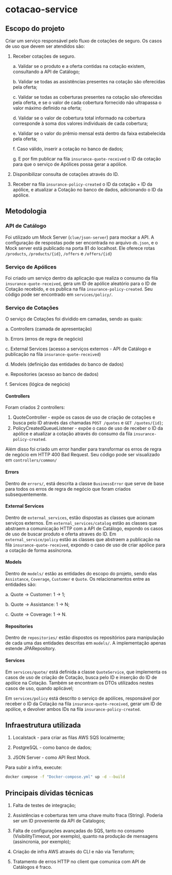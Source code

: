 # cotacao-service

## Escopo do projeto

Criar um serviço responsável pelo fluxo de cotações de seguro. Os casos de uso que devem ser atendidos são:

1. Receber cotações de seguro.

    a. Validar se o produto e a oferta contidas na cotação existem, consultando a API de Catálogo;

    b. Validar se todas as assistências presentes na cotação são oferecidas pela oferta;
    
    c. Validar se todas as coberturas presentes na cotação são oferecidas pela oferta, e se o valor de cada cobertura fornecido não ultrapassa o valor máximo definido na oferta;
    
    d. Validar se o valor de cobertura total informado na cobertura corresponde à soma dos valores individuais de cada cobertura;
    
    e. Validar se o valor do prêmio mensal está dentro da faixa estabelecida pela oferta;
    
    f. Caso válido, inserir a cotação no banco de dados;
    
    g. E por fim publicar na fila `insurance-quote-received` o ID da cotação para que o serviço de Apólices possa gerar a apólice.

2. Disponibilizar consulta de cotações através do ID.

3. Receber na fila `insurance-policy-created` o ID da cotação + ID da apólice, e atualizar a Cotação no banco de dados, adicionando o ID da apólice.

## Metodologia

### API de Catálogo

Foi utilizado um Mock Server (`clue/json-server`) para mockar a API. A configuração de respostas pode ser encontrada no arquivo `db.json`, e o Mock server está publicado na porta 81 do localhost. Ele oferece rotas `/products`, `/products/{id}`, `/offers` e `/offers/{id}`

### Serviço de Apólices

Foi criado um serviço dentro da aplicação que realiza o consumo da fila `insurance-quote-received`, gera um ID de apólice aleatório para o ID de Cotação recebido, e os publica na fila `insurance-policy-created`. Seu código pode ser encontrado em `services/policy/`.

### Serviço de Cotações

O serviço de Cotações foi dividido em camadas, sendo as quais:

a. Controllers (camada de apresentação)

b. Errors (erros de regra de negócio)

c. External Services (acesso a serviços externos - API de Catálogo e publicação na fila `insurance-quote-received`)

d. Models (definição das entidades do banco de dados)

e. Repositories (acesso ao banco de dados)

f. Services (lógica de negócio)

#### Controllers

Foram criados 2 controllers:

1. QuoteController - expõe os casos de uso de criação de cotações e busca pelo ID através das chamadas `POST /quotes` e `GET /quotes/{id}`;
2. PolicyCreatedQueueListener - expõe o caso de uso de receber o ID da apólice e atualizar a cotação através do consumo da fila `insurance-policy-created`.

Além disso foi criado um error handler para transformar os erros de regra de negócio em HTTP 400 Bad Request. Seu código pode ser visualizado em `controllers/common/`

#### Errors

Dentro de `errors/`, está descrita a classe `BusinessError` que serve de base para todos os erros de regra de negócio que foram criados subsequentemente.

#### External Services

Dentro de `external_services`, estão dispostas as classes que acionam serviços externos. Em `external_services/catalog` estão as classes que abstraem a comunicação HTTP com a API de Catálogo, expondo os casos de uso de buscar produto e oferta atraves do ID. Em `external_service/policy` estão as classes que abstraem a publicação na fila `insurance-quote-received`, expondo o caso de uso de criar apólice para a cotação de forma assíncrona.

#### Models

Dentro de `models/` estão as entidades do escopo do projeto, sendo elas `Assistance`, `Coverage`, `Customer` e `Quote`. Os relacionamentos entre as entidades são:

a. Quote -> Customer: 1 -> 1;

b. Quote -> Assistance: 1 -> N;

c. Quote -> Coverage: 1 -> N.

#### Repositories

Dentro de `repositories/` estão dispostos os repositórios para manipulação de cada uma das entidades descritas em `models/`. A implementação apenas estende JPARepository.

#### Services

Em `services/quote/` está definida a classe `QuoteService`, que implementa os casos de uso de criação de Cotação, busca pelo ID e inserção do ID de apólice na Cotação. Também se encontram os DTOs utilizados nestes casos de uso, quando aplicável;

Em `services/policy` está descrito o serviço de apólices, responsável por receber o ID da Cotação na fila `insurance-quote-received`, gerar um ID de apólice, e devolver ambos IDs na fila `insurance-policy-created`.

## Infraestrutura utilizada

1. Localstack - para criar as filas AWS SQS localmente;

2. PostgreSQL - como banco de dados;

3. JSON Server - como API Rest Mock.

Para subir a infra, execute:

```sh
docker compose -f "Docker-compose.yml" up -d --build 
```

## Principais dívidas técnicas

1. Falta de testes de integração;

2. Assistências e coberturas tem uma chave muito fraca (String). Poderia ser um ID proveniente da API de Catalogos;

3. Falta de configurações avançadas do SQS, tanto no consumo (VisibilityTimeout, por exemplo), quanto na produção de mensagens (assincronia, por exemplo);

4. Criação de infra AWS através do CLI e não via Terraform;

5. Tratamento de erros HTTP no client que comunica com API de Catálogos é fraco.